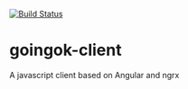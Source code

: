 [![Build Status](https://travis-ci.org/GoingOK/goingok-client.svg?branch=master)](https://travis-ci.org/GoingOK/goingok-client)

# goingok-client
A javascript client based on Angular and ngrx

